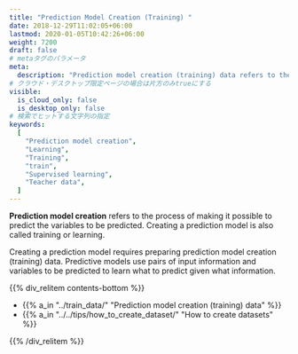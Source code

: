 ```yaml
---
title: "Prediction Model Creation (Training) "
date: 2018-12-29T11:02:05+06:00
lastmod: 2020-01-05T10:42:26+06:00
weight: 7200
draft: false
# metaタグのパラメータ
meta:
  description: "Prediction model creation (training) data refers to the data required to create a prediction model."
# クラウド・デスクトップ限定ページの場合は片方のみtrueにする
visible:
  is_cloud_only: false
  is_desktop_only: false
# 検索でヒットする文字列の指定
keywords:
  [
    "Prediction model creation",
    "Learning",
    "Training",
    "train",
    "Supervised learning",
    "Teacher data",
  ]
---
```


**Prediction model creation** refers to the process of making it possible to predict the variables to be predicted.
Creating a prediction model is also called training or learning.

Creating a prediction model requires preparing prediction model creation (training) data.
Predictive models use pairs of input information and variables to be predicted to learn what to predict given what information.


{{% div_relitem contents-bottom %}}

- {{% a_in "../train_data/" "Prediction model creation (training) data" %}}
- {{% a_in "../../tips/how_to_create_dataset/" "How to create datasets" %}}

{{% /div_relitem %}}

